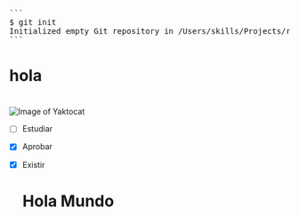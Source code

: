 
<pre>
```
$ git init
Initialized empty Git repository in /Users/skills/Projects/recipe-repository/.git/
```
</pre>

# <h1> hola <h1> #

![Image of Yaktocat](https://octodex.github.com/images/yaktocat.png)



- [ ] Estudiar
- [x] Aprobar
- [x] Existir

















  # <h1> Hola Mundo <h1> #

